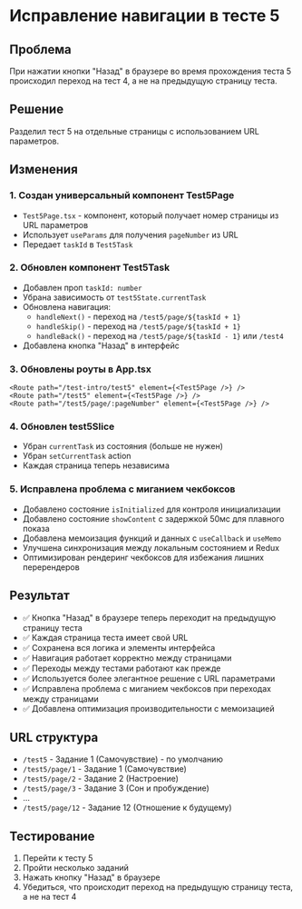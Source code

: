 # Исправление навигации в тесте 5

## Проблема
При нажатии кнопки "Назад" в браузере во время прохождения теста 5 происходил переход на тест 4, а не на предыдущую страницу теста.

## Решение
Разделил тест 5 на отдельные страницы с использованием URL параметров.

## Изменения

### 1. Создан универсальный компонент Test5Page
- `Test5Page.tsx` - компонент, который получает номер страницы из URL параметров
- Использует `useParams` для получения `pageNumber` из URL
- Передает `taskId` в `Test5Task`

### 2. Обновлен компонент Test5Task
- Добавлен проп `taskId: number`
- Убрана зависимость от `test5State.currentTask`
- Обновлена навигация:
  - `handleNext()` - переход на `/test5/page/${taskId + 1}`
  - `handleSkip()` - переход на `/test5/page/${taskId + 1}`
  - `handleBack()` - переход на `/test5/page/${taskId - 1}` или `/test4`
- Добавлена кнопка "Назад" в интерфейс

### 3. Обновлены роуты в App.tsx
```tsx
<Route path="/test-intro/test5" element={<Test5Page />} />
<Route path="/test5" element={<Test5Page />} />
<Route path="/test5/page/:pageNumber" element={<Test5Page />} />
```

### 4. Обновлен test5Slice
- Убран `currentTask` из состояния (больше не нужен)
- Убран `setCurrentTask` action
- Каждая страница теперь независима

### 5. Исправлена проблема с миганием чекбоксов
- Добавлено состояние `isInitialized` для контроля инициализации
- Добавлено состояние `showContent` с задержкой 50мс для плавного показа
- Добавлена мемоизация функций и данных с `useCallback` и `useMemo`
- Улучшена синхронизация между локальным состоянием и Redux
- Оптимизирован рендеринг чекбоксов для избежания лишних перерендеров

## Результат
- ✅ Кнопка "Назад" в браузере теперь переходит на предыдущую страницу теста
- ✅ Каждая страница теста имеет свой URL
- ✅ Сохранена вся логика и элементы интерфейса
- ✅ Навигация работает корректно между страницами
- ✅ Переходы между тестами работают как прежде
- ✅ Используется более элегантное решение с URL параметрами
- ✅ Исправлена проблема с миганием чекбоксов при переходах между страницами
- ✅ Добавлена оптимизация производительности с мемоизацией

## URL структура
- `/test5` - Задание 1 (Самочувствие) - по умолчанию
- `/test5/page/1` - Задание 1 (Самочувствие)
- `/test5/page/2` - Задание 2 (Настроение)
- `/test5/page/3` - Задание 3 (Сон и пробуждение)
- ...
- `/test5/page/12` - Задание 12 (Отношение к будущему)

## Тестирование
1. Перейти к тесту 5
2. Пройти несколько заданий
3. Нажать кнопку "Назад" в браузере
4. Убедиться, что происходит переход на предыдущую страницу теста, а не на тест 4
